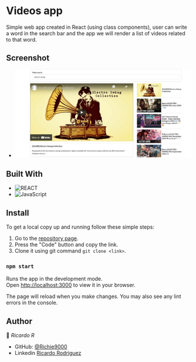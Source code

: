 # Videos app

Simple web app created in React (using class components), user can write a word in the search bar and the app we will render a list of videos related to that word.

## Screenshot

- ![snapshot](./snapshot.png)

## Built With

- ![REACT](https://img.shields.io/badge/React-20232A?style=for-the-badge&logo=react&logoColor=61DAFB)
- ![JavaScript](https://img.shields.io/badge/javascript-%23323330.svg?style=for-the-badge&logo=javascript&logoColor=%23F7DF1E)

## Install

To get a local copy up and running follow these simple steps:

1. Go to the [repository page](https://github.com/Richie9000/videos).
2. Press the "Code" button and copy the link.
3. Clone it using git command `git clone <link>`.

### `npm start`

Runs the app in the development mode.\
Open [http://localhost:3000](http://localhost:3000) to view it in your browser.

The page will reload when you make changes.
You may also see any lint errors in the console.

## Author

👤 _Ricardo R_

- GitHub: [@Richie9000](https://github.com/Richie9000)
- Linkedin [Ricardo Rodriguez](https://www.linkedin.com/in/ricardorodr/)
